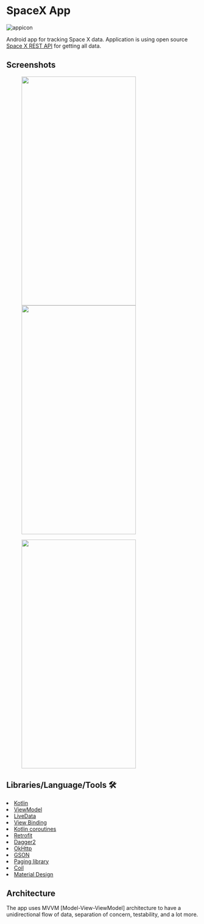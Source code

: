 # SpaceX App

![appicon](https://user-images.githubusercontent.com/96004385/228344417-a6934cdb-7548-42ea-aaea-2cedecc50f99.png)

Android app for tracking Space X data.
Application is using open source [Space X REST API](https://github.com/r-spacex/SpaceX-API/tree/master/docs) for getting all data.

## Screenshots

<img src="https://user-images.githubusercontent.com/96004385/228342081-1d2ee25a-0694-42ff-98f8-0eb202796b67.png" height="600" width="300" hspace="40"><img src="https://user-images.githubusercontent.com/96004385/228342916-ea841cd7-6634-48f8-9281-ecd30a70e56b.png" height="600" width="300" hspace="40">

<img src="https://user-images.githubusercontent.com/96004385/228342984-2d4fee07-2ee5-4839-9c1d-213b18e47bbc.png" height="600" width="300" hspace="40">

## Libraries/Language/Tools 🛠

<li><a href="https://developer.android.com/kotlin">Kotlin</a></li>
<li><a href="https://developer.android.com/topic/libraries/architecture/viewmodel">ViewModel</a></li>
<li><a href="https://developer.android.com/topic/libraries/architecture/livedata">LiveData</a></li>
<li><a href="https://developer.android.com/topic/libraries/view-binding">View Binding</a></li>
<li><a href="https://developer.android.com/kotlin/coroutines">Kotlin coroutines</a></li>
<li><a href="https://square.github.io/retrofit/">Retrofit</a></li>
<li><a href="https://developer.android.com/training/dependency-injection/dagger-basics">Dagger2</a></li>
<li><a href="https://github.com/square/okhttp">OkHttp</a></li>
<li><a href="https://github.com/google/gson">GSON</a></li>
<li><a href="https://developer.android.com/topic/libraries/architecture/paging/v3-overview">Paging library</a></li>
<li><a href="https://coil-kt.github.io/coil/">Coil</a></li>
<li><a href="https://material.io/develop/android/docs/getting-started/">Material Design</a></li>

## Architecture
The app uses MVVM [Model-View-ViewModel] architecture to have a unidirectional flow of data, separation of concern, testability, and a lot more.
